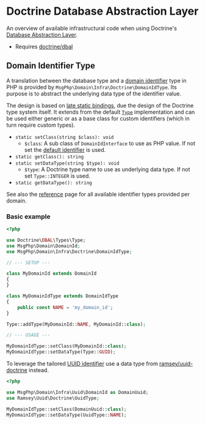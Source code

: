 # Doctrine Database Abstraction Layer

An overview of available infrastructural code when using Doctrine's [Database Abstraction Layer][dbal-project].

- Requires [doctrine/dbal]

## Domain Identifier Type

A translation between the database type and a [domain identifier](../ddd/identifiers.md) type in PHP is provided by
`MsgPhp\Domain\Infra\Doctrine\DomainIdType`. Its purpose is to abstract the underlying data type of the identifier
value.

The design is based on [late static bindings], due the design of the Doctrine type system itself. It extends from the
default [`Type`][api-type] implementation and can be used either generic or as a base class for custom identifiers
(which in turn require custom types).

- `static setClass(string $class): void`
    - `$class`: A sub class of `DomainIdInterface` to use as PHP value. If not set the [default identifier](../ddd/identifiers.md#msgphpdomaindomainid)
      is used.
- `static getClass(): string`
- `static setDataType(string $type): void`
    - `$type`: A Doctrine type name to use as underlying data type. If not set `Type::INTEGER` is used.
- `static getDataType(): string`

See also the [reference](../reference/doctrine-identifier-types.md) page for all available identifier types provided per
domain.

### Basic example

```php
<?php

use Doctrine\DBAL\Types\Type;
use MsgPhp\Domain\DomainId;
use MsgPhp\Domain\Infra\Doctrine\DomainIdType;

// --- SETUP ---

class MyDomainId extends DomainId
{
}

class MyDomainIdType extends DomainIdType
{
    public const NAME = 'my_domain_id';
}

Type::addType(MyDomainId::NAME, MyDomainId::class);

// --- USAGE ---

MyDomainIdType::setClass(MyDomainId::class);
MyDomainIdType::setDataType(Type::GUID);
```

To leverage the tailored [UUID identifier](../infrastructure/uuid.md#domain-identifier) use a data type from
[ramsey/uuid-doctrine] instead.

```php
<?php

use MsgPhp\Domain\Infra\Uuid\DomainId as DomainUuid;
use Ramsey\Uuid\Doctrine\UuidType;

MyDomainIdType::setClass(DomainUuid::class);
MyDomainIdType::setDataType(UuidType::NAME);
```

[dbal-project]: http://www.doctrine-project.org/projects/dbal.html
[doctrine/dbal]: https://packagist.org/packages/doctrine/dbal
[api-type]: http://www.doctrine-project.org/api/dbal/2.5/class-Doctrine.DBAL.Types.Type.html
[late static bindings]: https://secure.php.net/manual/en/language.oop5.late-static-bindings.php
[ramsey/uuid-doctrine]: https://packagist.org/packages/ramsey/uuid-doctrine
